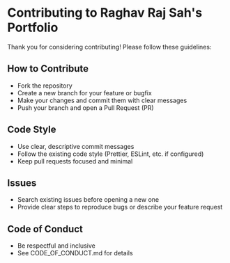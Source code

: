 # Contributing to Raghav Raj Sah's Portfolio

Thank you for considering contributing! Please follow these guidelines:

## How to Contribute
- Fork the repository
- Create a new branch for your feature or bugfix
- Make your changes and commit them with clear messages
- Push your branch and open a Pull Request (PR)

## Code Style
- Use clear, descriptive commit messages
- Follow the existing code style (Prettier, ESLint, etc. if configured)
- Keep pull requests focused and minimal

## Issues
- Search existing issues before opening a new one
- Provide clear steps to reproduce bugs or describe your feature request

## Code of Conduct
- Be respectful and inclusive
- See CODE_OF_CONDUCT.md for details 